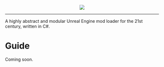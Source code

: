 <p align="center"><img src="https://user-images.githubusercontent.com/87990853/164070181-25900601-005a-437a-9bd6-2d893ebf953d.png"></p>

---

A highly abstract and modular Unreal Engine mod loader for the 21st century, written in C#.

# Guide
Coming soon.
